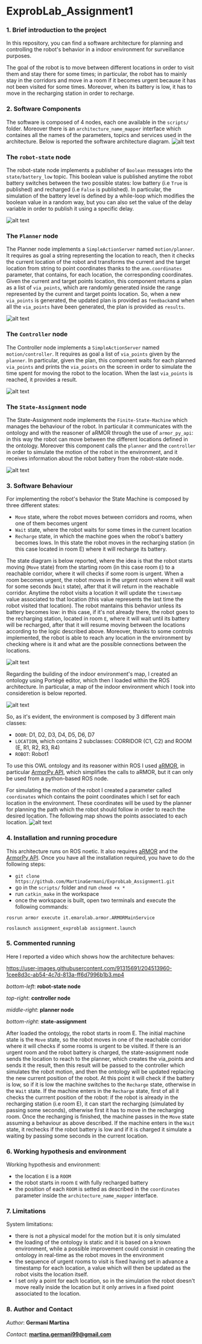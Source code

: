 # ExprobLab_Assignment1

### 1. Brief introduction to the project
In this repository, you can find a software architecture for planning and controlling the robot's behavior in a indoor environment for surveillance purposes.

The goal of the robot is to move between different locations in order to visit them and stay there for some times; in particular, the robot has to mainly stay in the corridors and move in a room if it becomes urgent because it has not been visited for some times. Moreover, when its battery is low, it has to move in the recharging station in order to recharge. 

### 2. Software Components
The software is composed of 4 nodes, each one available in the `scripts/` folder. Moreover there is an `architecture_name_mapper` interface which containes all the names of the parameters, topics and services used in the architecture. Below is reported the software architecture diagram.
![alt text](https://github.com/MartinaGermani/ExprobLab_Assignment1/blob/main/diagrams/architecture_diagram.png?raw=true) 
### The `robot-state` node ###
The robot-state node implements a publisher of `Boolean` messages into the `state/battery_low` topic. This boolean value is published anytime the robot battery switches between the two possible states: low battery (i.e `True` is published) and recharged (i.e `False` is published). 
In particular, the simulation of the battery level is defined by a while-loop which modifies the boolean value in a random way, but you can also set the value of the delay variable in order to publish it using a specific delay. 

![alt text](https://github.com/MartinaGermani/ExprobLab_Assignment1/blob/main/diagrams/robot_state_diagram.png?raw=true) 
### The `Planner` node ###
The Planner node implements a `SimpleActionServer` named `motion/planner`. It requires as goal a string representing the location to reach, then it checks the current location of the robot and transforms the current and the target location from string to point coordinates thanks to the `anm.coordinates` parameter, that contains, for each location, the corresponding coordinates. Given the current and target points location, this component returns a plan as a list of `via_points`, which are randomly generated inside the range represented by the current and target points location. So, when a new `via_points` is generated, the updated plan is provided as `feedback`and when all the `via_points` have been generated, the plan is provided as `results`.

![alt text](https://github.com/MartinaGermani/ExprobLab_Assignment1/blob/main/diagrams/planner_diagram.png?raw=true) 
### The `Controller` node ###
The Controller node implements a `SimpleActionServer` named `motion/controller`. It requires as goal a list of `via_points` given by the `planner`. 
In particular, given the plan, this component waits for each planned `via_points` and prints the `via_points` on the screen in order to simulate the time spent for moving the robot to the location.
When the last `via_points` is reached, it provides a result.

![alt text](https://github.com/MartinaGermani/ExprobLab_Assignment1/blob/main/diagrams/controller_diagram.png?raw=true) 
### The `State-Assignment` node ###
The State-Assignment node implements the `Finite-State-Machine` which manages the behaviour of the robot. In particular it communicates with the ontology and with the reasoner of aRMOR through the use of `armor_py_api`: in this way the robot can move between the different locations defined in the ontology. Moreover this component calls the `planner` and the `controller` in order to simulate the motion of the robot in the environment, and it receives information about the robot battery from the robot-state node. 

![alt text](https://github.com/MartinaGermani/ExprobLab_Assignment1/blob/main/diagrams/state_assignment_diagram.png?raw=true)

### 3. Software Behaviour
For implementing the robot's behavior the State Machine is composed by three different states:
-   `Move` state, where the robot moves between corridors and rooms, when one of them becomes urgent
-   `Wait` state, where the robot waits for some times in the current location
-   `Recharge` state, in which the machine goes when the robot's battery becomes lows. In this state the robot moves in the recharging station (in this case located in room E) where it will recharge its battery.  

The state diagram is below reported, where the idea is that the robot starts moving (`Move` state) from the starting room (in this case room `E`) to a reachable corridor, where it will checks if some room is urgent. 
When a room becomes urgent, the robot moves in the urgent room where it will wait for some seconds (`Wait` state), after that it will return in the reachable corridor. 
Anytime the robot visits a location it will update the `timestamp` value associated to that location (this value represents the last time the robot visited that location). 
The robot mantains this behavior unless its battery becomes low: in this case, if it's not already there, the robot goes to the recharging station, located in room `E`, where it will wait until its battery will be recharged, after that it will resume moving between the locations according to the logic described above.
Moreover, thanks to some controls implemented, the robot is able to reach any location in the environment by checking where is it and what are the possible connections between the locations. 

![alt text](https://github.com/MartinaGermani/ExprobLab_Assignment1/blob/main/state_machine.png?raw=true)

Regarding the building of the indoor environment's map, I created an ontology using Portégé editor, which then I loaded within the ROS architecture. In particular, a map of the indoor environment which I took into consideretion is below reported. 

![alt text](https://github.com/MartinaGermani/ExprobLab_Assignment1/blob/main/map.jpg?raw=true)

So, as it's evident, the environment is composed by 3 different main classes:
- `DOOR`: D1, D2, D3, D4, D5, D6, D7
- `LOCATION`, which contains 2 subclasses: CORRIDOR (C1, C2) and ROOM (E, R1, R2, R3, R4)
- `ROBOT`: Robot1

To use this OWL ontology and its reasoner within ROS I used [aRMOR](https://github.com/EmaroLab/armor), in particular [ArmorPy API](https://github.com/EmaroLab/armor_py_api), which simplifies the calls to aRMOR, but it can only be used from a python-based ROS node.

For simulating the motion of the robot I created a parameter called `coordinates` which contains the point coordinates which I set for each location in the environment. These coordinates will be used by the planner for planning the path which the robot should follow in order to reach the desired location. The following map shows the points associated to each location.
![alt text](https://github.com/MartinaGermani/ExprobLab_Assignment1/blob/main/diagrams/map_points.jpg?raw=true)

### 4. Installation and running procedure
This architecture runs on ROS noetic. It also requires [aRMOR](https://github.com/EmaroLab/armor) and the [ArmorPy API](https://github.com/EmaroLab/armor_py_api).
Once you have all the installation required, you have to do the following steps:

- ```git clone https://github.com/MartinaGermani/ExprobLab_Assignment1.git ```
- go in the `scripts/` folder and run `chmod +x *`
- run `catkin_make` in the workspace
- once the workspace is built, open two terminals and execute the following commands:

```rosrun armor execute it.emarolab.armor.ARMORMainService```

```roslaunch assignment_exproblab assignment.launch```

### 5. Commented running
Here I reported a video which shows how the architecture behaves:

https://user-images.githubusercontent.com/91315691/204513960-1cee8d3c-ab54-4c7d-813a-ff6d7996b1b3.mp4

*bottom-left*: **robot-state node**

*top-right*: **controller node**

*middle-right*: **planner node**

*bottom-right*: **state-assignment**

After loaded the ontology, the robot starts in room E. The initial machine state is the `Move` state, so the robot moves in one of the reachable corridor where it will checks if some rooms is urgent to be visited. If there is an urgent room and the robot battery is charged, the state-assignment node sends the location to reach to the planner, which creates the via_points and sends it the result, then this result will be passed to the controller which simulates the robot motion, and then the ontology will be updated replacing the new current position of the robot. At this point it will check if the battery is low, so if it is low the machine switches to the `Recharge` state, otherwise in the `Wait` state.
If the machine enters in the `Recharge` state, first of all it checks the currrent position of the robot: if the robot is already in the recharging station (i.e room E), it can start the recharging (simulated by passing some seconds), otherwise first it has to move in the recharging room. Once the recharging is finished, the machine passes in the `Move` state assuming a behaviour as above described.
If the machine enters in the `Wait` state, it rechecks if the robot battery is low and if it is charged it simulate a waiting by passing some seconds in the current location. 

### 6. Working hypothesis and environment
Working hypothesis and environment:
- the location `E` is a `ROOM`
- the robot starts in room `E` with fully recharged battery
- the position of each `ROOM` is setted as described in the `coordinates` parameter inside the `architecture_name_mapper` interface.
### 7. Limitations
System limitations:
- there is not a physical model for the motion but it is only simulated
- the loading of the ontology is static and it is based on a known environment, while a possible improvement could consist in creating the ontology in real-time as the robot moves in the environment
- the sequence of urgent rooms to visit is fixed having set in advance a timestamp for each location, a value which will then be updated as the robot visits the location itself. 
- I set only a point for each location, so in the simulation the robot doesn't move really inside the location but it only arrives in a fixed point associated to the location. 

### 8. Author and Contact
*Author*: **Germani Martina**

*Contact*: **martina.germani99@gmail.com**
